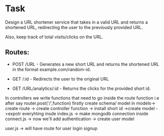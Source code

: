 # Task

Design a URL shortener service that takes in a valid URL and returns a shortened URL, redirecting the user to the previously provided URL.

Also, keep track of total visits/clicks on the URL.

## Routes:

- POST /URL - Generates a new short URL and returns the shortened URL in the format example.com/random-id.

- GET /:id - Redirects the user to the original URL

- GET /URL/analytics/:id - Returns the clicks for the provided short id.

In controllers we write functions that need to go inside the route function i.e after say router.post('/',function)
firstly create schema/ model in models-> create route -> create controller function -> install short id ->create model ->expotr everyhting insde index.js -> make mongodb connection inside connect.js -> now we'll add authentication -> create user model

user.js -> will have route for user login signup
